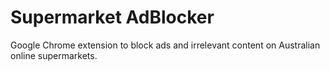 # Supermarket AdBlocker
Google Chrome extension to block ads and irrelevant content on Australian online supermarkets.

